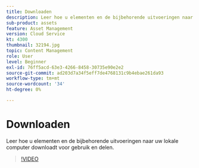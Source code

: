 ```yaml
---
title: Downloaden
description: Leer hoe u elementen en de bijbehorende uitvoeringen naar uw lokale computer downloadt voor gebruik en delen.
sub-product: assets
feature: Asset Management
version: Cloud Service
kt: 4300
thumbnail: 32194.jpg
topic: Content Management
role: User
level: Beginner
exl-id: 76ff5acd-63e3-4266-8458-30735e90e2e2
source-git-commit: ad203d7a34f5eff7de4768131c9b4ebae261da93
workflow-type: tm+mt
source-wordcount: '34'
ht-degree: 0%

---
```


# Downloaden

Leer hoe u elementen en de bijbehorende uitvoeringen naar uw lokale computer downloadt voor gebruik en delen.

>[!VIDEO](https://video.tv.adobe.com/v/35090/?quality=12&learn=on&hidetitle=true)
